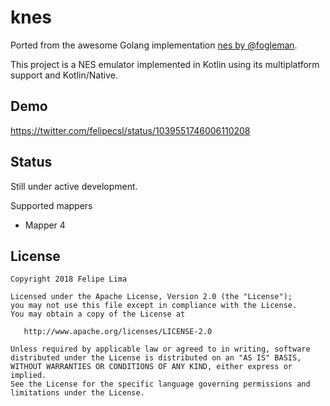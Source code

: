 # knes

Ported from the awesome Golang implementation [nes by @fogleman](https://github.com/fogleman/nes).

This project is a NES emulator implemented in Kotlin using its multiplatform support and
Kotlin/Native.

## Demo

https://twitter.com/felipecsl/status/1039551746006110208

## Status

Still under active development.

Supported mappers

* Mapper 4

## License

```
Copyright 2018 Felipe Lima

Licensed under the Apache License, Version 2.0 (the "License");
you may not use this file except in compliance with the License.
You may obtain a copy of the License at

   http://www.apache.org/licenses/LICENSE-2.0

Unless required by applicable law or agreed to in writing, software
distributed under the License is distributed on an "AS IS" BASIS,
WITHOUT WARRANTIES OR CONDITIONS OF ANY KIND, either express or implied.
See the License for the specific language governing permissions and
limitations under the License.
```